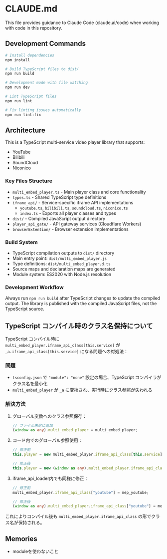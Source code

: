 # CLAUDE.md

This file provides guidance to Claude Code (claude.ai/code) when working with code in this repository.

## Development Commands

```bash
# Install dependencies
npm install

# Build TypeScript files to dist/
npm run build

# Development mode with file watching
npm run dev

# Lint TypeScript files
npm run lint

# Fix linting issues automatically
npm run lint:fix
```

## Architecture

This is a TypeScript multi-service video player library that supports:
- YouTube
- Bilibili  
- SoundCloud
- Niconico

### Key Files Structure

- `multi_embed_player.ts` - Main player class and core functionality
- `types.ts` - Shared TypeScript type definitions
- `iframe_api/` - Service-specific iframe API implementations
  - `youtube.ts`, `bilibili.ts`, `soundcloud.ts`, `niconico.ts`
  - `index.ts` - Exports all player classes and types
- `dist/` - Compiled JavaScript output directory
- `player_api_gate/` - API gateway services (Cloudflare Workers)
- `browserExtention/` - Browser extension implementations

### Build System

- TypeScript compilation outputs to `dist/` directory
- Main entry point: `dist/multi_embed_player.js`
- Type definitions: `dist/multi_embed_player.d.ts`
- Source maps and declaration maps are generated
- Module system: ES2020 with Node.js resolution

### Development Workflow

Always run `npm run build` after TypeScript changes to update the compiled output. The library is published with the compiled JavaScript files, not the TypeScript source.

## TypeScript コンパイル時のクラス名保持について

TypeScript コンパイル時に `multi_embed_player.iframe_api_class[this.service]` が `_a.iframe_api_class[this.service]` になる問題への対処法：

### 問題
- `tsconfig.json` で `"module": "none"` 設定の場合、TypeScript コンパイラがクラス名を最小化
- `multi_embed_player` が `_a` に変換され、実行時にクラス参照が失われる

### 解決方法
1. グローバル変数へのクラス参照保存：
   ```typescript
   // ファイル末尾に追加
   (window as any).multi_embed_player = multi_embed_player;
   ```

2. コード内でのグローバル参照使用：
   ```typescript
   // 修正前
   this.player = new multi_embed_player.iframe_api_class[this.service](...);
   
   // 修正後  
   this.player = new (window as any).multi_embed_player.iframe_api_class[this.service](...);
   ```

3. iframe_api_loader内でも同様に修正：
   ```typescript
   // 修正前
   multi_embed_player.iframe_api_class["youtube"] = mep_youtube;
   
   // 修正後
   (window as any).multi_embed_player.iframe_api_class["youtube"] = mep_youtube;
   ```

これによりコンパイル後も `multi_embed_player.iframe_api_class` の形でクラス名が保持される。

## Memories

- moduleを使わないこと